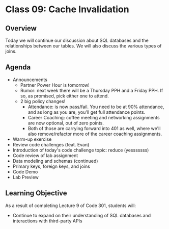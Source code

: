 # Class 09: Cache Invalidation

## Overview

Today we will continue our discussion about SQL databases and the relationships between our tables. We will also discuss the various types of joins.

## Agenda

- Announcements
    - Partner Power Hour is tomorrow!
    - Rumor: next week there will be a Thursday PPH and a Friday PPH. If so, as promised, pick either one to attend.
    - 2 big policy changes!
        - Attendance: is now pass/fail. You need to be at 90% attendance, and as long as you are, you'll get full attendance points.
        - Career Coaching: coffee meeting and networking assignments are now optional, out of zero points.
        - Both of those are carrying forward into 401 as well, where we'll also remove/refactor more of the career coaching assignments.
- Warm-up exercise
- Review code challenges (feat. Evan)
- Introduction of today's code challenge topic: reduce (yesssssss)
- Code review of lab assignment
- Data modeling and schemas (continued)
- Primary keys, foreign keys, and joins
- Code Demo
- Lab Preview

## Learning Objective

As a result of completing Lecture 9 of Code 301, students will:
- Continue to expand on their understanding of SQL databases and interactions with third-party APIs
